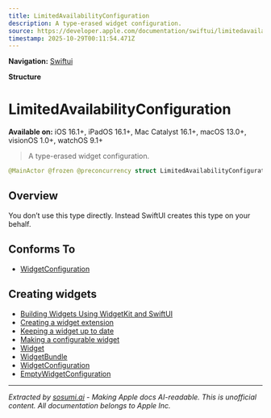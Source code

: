 ```yaml
---
title: LimitedAvailabilityConfiguration
description: A type-erased widget configuration.
source: https://developer.apple.com/documentation/swiftui/limitedavailabilityconfiguration
timestamp: 2025-10-29T00:11:54.471Z
---
```


**Navigation:** [Swiftui](/documentation/swiftui)

**Structure**

# LimitedAvailabilityConfiguration

**Available on:** iOS 16.1+, iPadOS 16.1+, Mac Catalyst 16.1+, macOS 13.0+, visionOS 1.0+, watchOS 9.1+

> A type-erased widget configuration.

```swift
@MainActor @frozen @preconcurrency struct LimitedAvailabilityConfiguration
```

## Overview

You don’t use this type directly. Instead SwiftUI creates this type on your behalf.

## Conforms To

- [WidgetConfiguration](/documentation/swiftui/widgetconfiguration)

## Creating widgets

- [Building Widgets Using WidgetKit and SwiftUI](/documentation/widgetkit/building_widgets_using_widgetkit_and_swiftui)
- [Creating a widget extension](/documentation/WidgetKit/Creating-a-Widget-Extension)
- [Keeping a widget up to date](/documentation/WidgetKit/Keeping-a-Widget-Up-To-Date)
- [Making a configurable widget](/documentation/WidgetKit/Making-a-Configurable-Widget)
- [Widget](/documentation/swiftui/widget)
- [WidgetBundle](/documentation/swiftui/widgetbundle)
- [WidgetConfiguration](/documentation/swiftui/widgetconfiguration)
- [EmptyWidgetConfiguration](/documentation/swiftui/emptywidgetconfiguration)

---

*Extracted by [sosumi.ai](https://sosumi.ai) - Making Apple docs AI-readable.*
*This is unofficial content. All documentation belongs to Apple Inc.*
